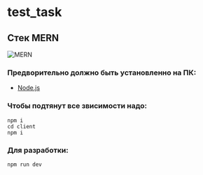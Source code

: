 # test_task

Стек MERN
------------------
![MERN](https://miro.medium.com/max/2800/0*QrGJeWvArCjF2BuV.jpg)

### Предворительно должно быть установленно на ПК:
- [Node.js](https://nodejs.org/en/)

### Чтобы подтянут все звисимости надо:
```
npm i
cd client
npm i
```

### Для разработки:
```
npm run dev
```
